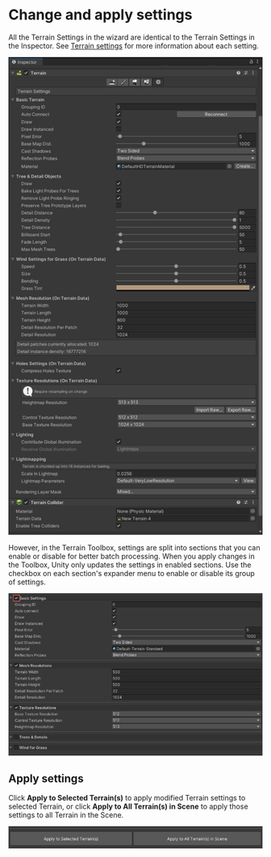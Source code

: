 # Change and apply settings

All the Terrain Settings in the wizard are identical to the Terrain Settings in the Inspector. See [Terrain settings](https://docs.unity3d.com/Manual/terrain-OtherSettings.html) for more information about each setting.

![](images/4-23-toolbox-settingsinspector.png)

However, in the Terrain Toolbox, settings are split into sections that you can enable or disable for better batch processing. When you apply changes in the Toolbox, Unity only updates the settings in enabled sections. Use the checkbox on each section's expander menu to enable or disable its group of settings.

![](images/4-23-toolbox-togglesetting.png)

## Apply settings

Click **Apply to Selected Terrain(s)** to apply modified Terrain settings to selected Terrain, or click **Apply to All Terrain(s) in Scene** to apply those settings to all Terrain in the Scene.

![](images/4-23-toolbox-applysettings.png)
